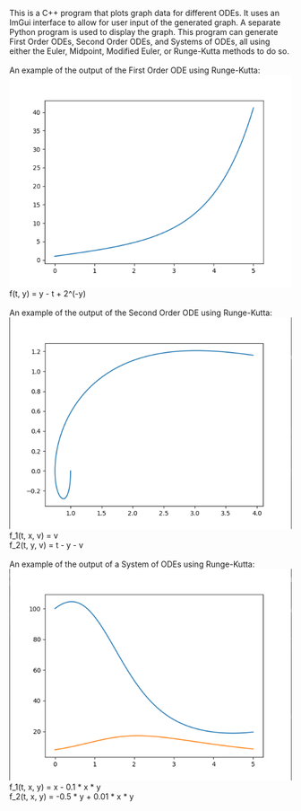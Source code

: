 This is a C++ program that plots graph data for different ODEs. It uses an ImGui interface to allow for user input of the generated graph. A separate Python program is used to display the graph. This program can generate First Order ODEs, Second Order ODEs, and Systems of ODEs, all using either the Euler, Midpoint, Modified Euler, or Runge-Kutta methods to do so.<br><br>
An example of the output of the First Order ODE using Runge-Kutta:<br>
![FirstODE](images/FirstODE.png)<br>
f(t, y) = y - t + 2^(-y)<br><br>
An example of the output of the Second Order ODE using Runge-Kutta:<br>
![SecondODE](images/SecondODE.png)<br>
f_1(t, x, v) = v<br>
f_2(t, y, v) = t - y - v<br><br>
An example of the output of a System of ODEs using Runge-Kutta:<br>
![SystemODE](images/SystemODE.png)<br>
f_1(t, x, y) = x - 0.1 * x * y<br>
f_2(t, x, y) = -0.5 * y + 0.01 * x * y
